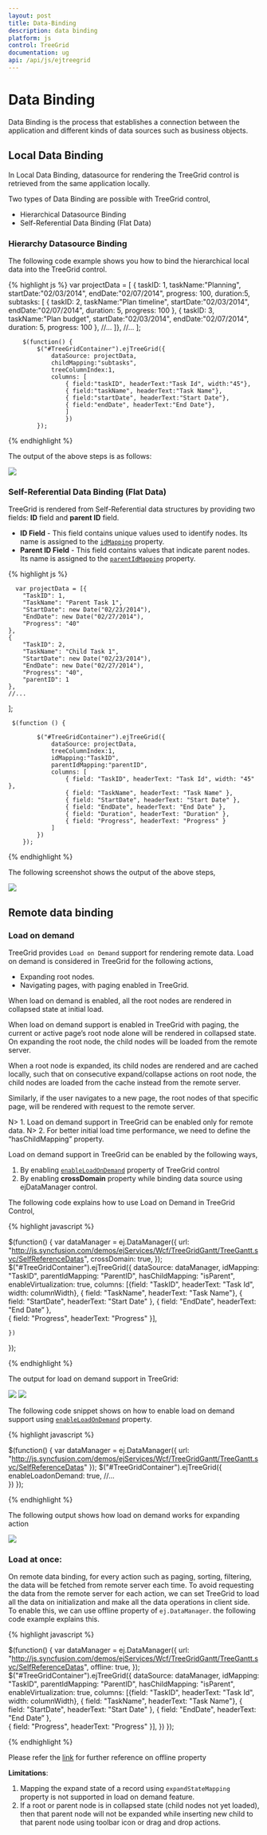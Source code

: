 ```yaml
---
layout: post
title: Data-Binding
description: data binding
platform: js
control: TreeGrid
documentation: ug
api: /api/js/ejtreegrid
---
```


# Data Binding

Data Binding is the process that establishes a connection between the application and different kinds of data sources such as business objects.

## Local Data Binding

In Local Data Binding, datasource for rendering the TreeGrid control is retrieved from the same application locally.

Two types of Data Binding are possible with TreeGrid control, 

* Hierarchical Datasource Binding
* Self-Referential Data Binding (Flat Data)

### Hierarchy Datasource Binding

The following code example shows you how to bind the hierarchical local data into the TreeGrid control.

{% highlight js %}
            var projectData = [
                    {
                    taskID: 1,
                    taskName:"Planning",
                    startDate:"02/03/2014",
                    endDate:"02/07/2014",
                    progress: 100,
                    duration:5,
                    subtasks: [
                    {
                        taskID: 2,
                        taskName:"Plan timeline",
                        startDate:"02/03/2014",
                        endDate:"02/07/2014",
                        duration: 5,
                        progress: 100
                     },
                     {
                        taskID: 3,
                        taskName:"Plan budget",
                        startDate:"02/03/2014",
                        endDate:"02/07/2014",
                        duration: 5,
                        progress: 100
                        },
                        //...
            ]},
            //...
            ];
            
        $(function() {
            $("#TreeGridContainer").ejTreeGrid({
                dataSource: projectData,
                childMapping:"subtasks",
                treeColumnIndex:1,
                columns: [
                    { field:"taskID", headerText:"Task Id", width:"45"},
                    { field:"taskName", headerText:"Task Name"},
                    { field:"startDate", headerText:"Start Date"},
                    { field:"endDate", headerText:"End Date"},
                    ]
                    })
            });
                 

{% endhighlight %}

The output of the above steps is as follows:

![](/js/TreeGrid/Data-Binding_images/Data-Binding_img1.png)

### Self-Referential Data Binding (Flat Data)

TreeGrid is rendered from Self-Referential data structures by providing two fields: **ID** field and **parent ID** field.

* **ID Field** - This field contains unique values used to identify nodes. Its name is assigned to the [`idMapping`](/api/js/ejtreegrid#idmappingspan-classtype-signature-type-stringstringspan "idMapping") property.
* **Parent ID Field** - This field contains values that indicate parent nodes. Its name is assigned to the [`parentIdMapping`](/api/js/ejtreegrid#parentidmappingspan-classtype-signature-type-stringstringspan "parentIdMapping") property.

{% highlight js %}

      var projectData = [{
        "TaskID": 1,
        "TaskName": "Parent Task 1",
        "StartDate": new Date("02/23/2014"),
        "EndDate": new Date("02/27/2014"),
        "Progress": "40"
    },
    {
        "TaskID": 2,
        "TaskName": "Child Task 1",
        "StartDate": new Date("02/23/2014"),
        "EndDate": new Date("02/27/2014"),
        "Progress": "40",
        "parentID": 1
    },
    //...
];

     $(function () {

            $("#TreeGridContainer").ejTreeGrid({
                dataSource: projectData,
                treeColumnIndex:1,
                idMapping:"TaskID",
                parentIdMapping:"parentID",
                columns: [
                    { field: "TaskID", headerText: "Task Id", width: "45" },
                    { field: "TaskName", headerText: "Task Name" },
                    { field: "StartDate", headerText: "Start Date" },
                    { field: "EndDate", headerText: "End Date" },
                    { field: "Duration", headerText: "Duration" },
                    { field: "Progress", headerText: "Progress" }
                ]
            })
        });


{% endhighlight %}

The following screenshot shows the output of the above steps,

![](/js/TreeGrid/Data-Binding_images/Data-Binding_img2.png)

## Remote data binding

### Load on demand

TreeGrid provides `Load on Demand` support for rendering remote data. Load on demand is considered in TreeGrid for the following actions, 

* Expanding root nodes.
* Navigating pages, with paging enabled in TreeGrid.

When load on demand is enabled, all the root nodes are rendered in collapsed state at initial load.

When load on demand support is enabled in TreeGrid with paging, the current or active page’s root node alone will be rendered in collapsed state. On expanding the root node, the child nodes will be loaded from the remote server. 

When a root node is expanded, its child nodes are rendered and are cached locally, such that on consecutive expand/collapse actions on root node, the child nodes are loaded from the cache instead from the remote server.

Similarly, if the user navigates to a new page, the root nodes of that specific page, will be rendered with request to the remote server.

N> 1. Load on demand support in TreeGrid can be enabled only for remote data.
N> 2. For better initial load time performance, we need to define the “hasChildMapping” property.

Load on demand support in TreeGrid can be enabled by the following ways,

1. By enabling [`enableLoadOnDemand`](https://help.syncfusion.com/api/js/ejtreegrid#members:enableLoadOnDemand "enableLoadOnDemand") property of TreeGrid control
2. By enabling **crossDomain** property while binding data source using ejDataManager control.

The following code explains how to use Load on Demand in TreeGrid Control,

{% highlight javascript %}

$(function() {
    var dataManager = ej.DataManager({
        url: "http://js.syncfusion.com/demos/ejServices/Wcf/TreeGridGantt/TreeGantt.svc/SelfReferenceDatas",
        crossDomain: true,
    });
    $("#TreeGridContainer").ejTreeGrid({
        dataSource: dataManager,
        idMapping: "TaskID",
        parentIdMapping: "ParentID",
        hasChildMapping: "isParent",
        enableVirtualization: true,
        columns: [{field: "TaskID", headerText: "Task Id", width: columnWidth},
                  { field: "TaskName", headerText: "Task Name"},
                  { field: "StartDate", headerText: "Start Date" },
                  { field: "EndDate", headerText: "End Date” },   
                  { field: "Progress", headerText: "Progress" }],

    })
});

{% endhighlight %}

The output for load on demand support in TreeGrid:

![](/js/TreeGrid/Data-Binding_images/Data-Binding_img3.png)
![](/js/TreeGrid/Data-Binding_images/Data-Binding_img4.png)

The following code snippet shows on how to enable load on demand support using  [`enableLoadOnDemand`](https://help.syncfusion.com/api/js/ejtreegrid#members:enableLoadOnDemand "enableLoadOnDemand") property.

{% highlight javascript %}


$(function() {
    var dataManager = ej.DataManager({
        url: "http://js.syncfusion.com/demos/ejServices/Wcf/TreeGridGantt/TreeGantt.svc/SelfReferenceDatas"
    });
    $("#TreeGridContainer").ejTreeGrid({
        enableLoadonDemand: true,
        //...         
    })
});

{% endhighlight %}

The following output shows how load on demand works for expanding action

![](/js/TreeGrid/Data-Binding_images/Data-Binding_img5.png)

### Load at once:

On remote data binding, for every action such as paging, sorting, filtering, the data will be fetched from remote server each time. To avoid requesting the data from the remote server for each action, we can set TreeGrid to load all the data on initialization and make all the data operations in client side. To enable this, we can use offline property of `ej.DataManager`. the following code example explains this.

{% highlight javascript %}

$(function() {
    var dataManager = ej.DataManager({
        url: "http://js.syncfusion.com/demos/ejServices/Wcf/TreeGridGantt/TreeGantt.svc/SelfReferenceDatas",
        offline: true,
    });
    $("#TreeGridContainer").ejTreeGrid({
        dataSource: dataManager,
        idMapping: "TaskID",
        parentIdMapping: "ParentID",
        hasChildMapping: "isParent",
        enableVirtualization: true,
        columns: [{field: "TaskID", headerText: "Task Id", width: columnWidth},
                  { field: "TaskName", headerText: "Task Name"},
                  { field: "StartDate", headerText: "Start Date" },
                  { field: "EndDate", headerText: "End Date” },   
                  { field: "Progress", headerText: "Progress" }],
    })
});

{% endhighlight %}

Please refer the [link](https://help.syncfusion.com/js/datamanager/data-binding#offline-mode "offline") for further reference on offline property

**Limitations**:

1. Mapping the expand state of a record using `expandStateMapping` property is not supported in load on demand feature.
2. If a root or parent node is in collapsed state (child nodes not yet loaded), then that parent node will not be expanded while inserting new child to that parent node using toolbar icon or drag and drop actions.

